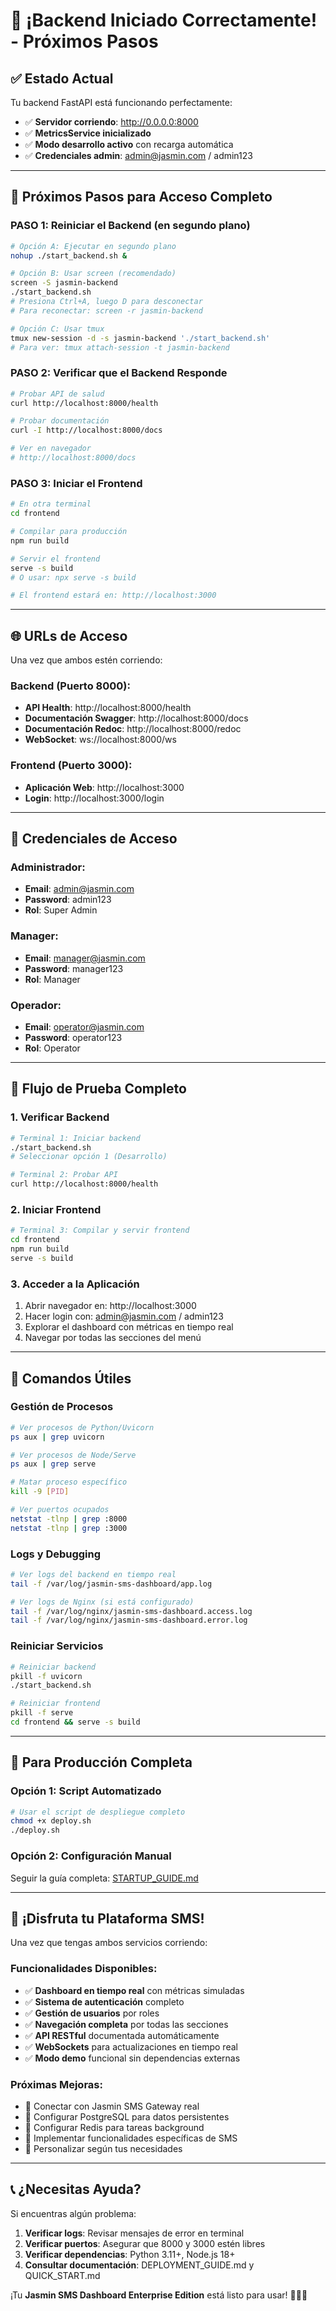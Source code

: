 # 🎉 ¡Backend Iniciado Correctamente! - Próximos Pasos

## ✅ Estado Actual

Tu backend FastAPI está funcionando perfectamente:
- ✅ **Servidor corriendo**: http://0.0.0.0:8000
- ✅ **MetricsService inicializado**
- ✅ **Modo desarrollo activo** con recarga automática
- ✅ **Credenciales admin**: admin@jasmin.com / admin123

---

## 🚀 Próximos Pasos para Acceso Completo

### **PASO 1: Reiniciar el Backend (en segundo plano)**

```bash
# Opción A: Ejecutar en segundo plano
nohup ./start_backend.sh &

# Opción B: Usar screen (recomendado)
screen -S jasmin-backend
./start_backend.sh
# Presiona Ctrl+A, luego D para desconectar
# Para reconectar: screen -r jasmin-backend

# Opción C: Usar tmux
tmux new-session -d -s jasmin-backend './start_backend.sh'
# Para ver: tmux attach-session -t jasmin-backend
```

### **PASO 2: Verificar que el Backend Responde**

```bash
# Probar API de salud
curl http://localhost:8000/health

# Probar documentación
curl -I http://localhost:8000/docs

# Ver en navegador
# http://localhost:8000/docs
```

### **PASO 3: Iniciar el Frontend**

```bash
# En otra terminal
cd frontend

# Compilar para producción
npm run build

# Servir el frontend
serve -s build
# O usar: npx serve -s build

# El frontend estará en: http://localhost:3000
```

---

## 🌐 URLs de Acceso

Una vez que ambos estén corriendo:

### **Backend (Puerto 8000):**
- **API Health**: http://localhost:8000/health
- **Documentación Swagger**: http://localhost:8000/docs
- **Documentación Redoc**: http://localhost:8000/redoc
- **WebSocket**: ws://localhost:8000/ws

### **Frontend (Puerto 3000):**
- **Aplicación Web**: http://localhost:3000
- **Login**: http://localhost:3000/login

---

## 🔐 Credenciales de Acceso

### **Administrador:**
- **Email**: admin@jasmin.com
- **Password**: admin123
- **Rol**: Super Admin

### **Manager:**
- **Email**: manager@jasmin.com
- **Password**: manager123
- **Rol**: Manager

### **Operador:**
- **Email**: operator@jasmin.com
- **Password**: operator123
- **Rol**: Operator

---

## 🎯 Flujo de Prueba Completo

### **1. Verificar Backend**
```bash
# Terminal 1: Iniciar backend
./start_backend.sh
# Seleccionar opción 1 (Desarrollo)

# Terminal 2: Probar API
curl http://localhost:8000/health
```

### **2. Iniciar Frontend**
```bash
# Terminal 3: Compilar y servir frontend
cd frontend
npm run build
serve -s build
```

### **3. Acceder a la Aplicación**
1. Abrir navegador en: http://localhost:3000
2. Hacer login con: admin@jasmin.com / admin123
3. Explorar el dashboard con métricas en tiempo real
4. Navegar por todas las secciones del menú

---

## 🔧 Comandos Útiles

### **Gestión de Procesos**
```bash
# Ver procesos de Python/Uvicorn
ps aux | grep uvicorn

# Ver procesos de Node/Serve
ps aux | grep serve

# Matar proceso específico
kill -9 [PID]

# Ver puertos ocupados
netstat -tlnp | grep :8000
netstat -tlnp | grep :3000
```

### **Logs y Debugging**
```bash
# Ver logs del backend en tiempo real
tail -f /var/log/jasmin-sms-dashboard/app.log

# Ver logs de Nginx (si está configurado)
tail -f /var/log/nginx/jasmin-sms-dashboard.access.log
tail -f /var/log/nginx/jasmin-sms-dashboard.error.log
```

### **Reiniciar Servicios**
```bash
# Reiniciar backend
pkill -f uvicorn
./start_backend.sh

# Reiniciar frontend
pkill -f serve
cd frontend && serve -s build
```

---

## 🚀 Para Producción Completa

### **Opción 1: Script Automatizado**
```bash
# Usar el script de despliegue completo
chmod +x deploy.sh
./deploy.sh
```

### **Opción 2: Configuración Manual**
Seguir la guía completa: [STARTUP_GUIDE.md](STARTUP_GUIDE.md)

---

## 🎉 ¡Disfruta tu Plataforma SMS!

Una vez que tengas ambos servicios corriendo:

### **Funcionalidades Disponibles:**
- ✅ **Dashboard en tiempo real** con métricas simuladas
- ✅ **Sistema de autenticación** completo
- ✅ **Gestión de usuarios** por roles
- ✅ **Navegación completa** por todas las secciones
- ✅ **API RESTful** documentada automáticamente
- ✅ **WebSockets** para actualizaciones en tiempo real
- ✅ **Modo demo** funcional sin dependencias externas

### **Próximas Mejoras:**
- 🔄 Conectar con Jasmin SMS Gateway real
- 🔄 Configurar PostgreSQL para datos persistentes
- 🔄 Configurar Redis para tareas background
- 🔄 Implementar funcionalidades específicas de SMS
- 🔄 Personalizar según tus necesidades

---

## 📞 ¿Necesitas Ayuda?

Si encuentras algún problema:

1. **Verificar logs**: Revisar mensajes de error en terminal
2. **Verificar puertos**: Asegurar que 8000 y 3000 estén libres
3. **Verificar dependencias**: Python 3.11+, Node.js 18+
4. **Consultar documentación**: DEPLOYMENT_GUIDE.md y QUICK_START.md

¡Tu **Jasmin SMS Dashboard Enterprise Edition** está listo para usar! 🚀📱✨
